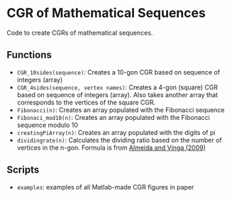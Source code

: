 # CGR of Mathematical Sequences
Code to create CGRs of mathematical sequences.

## Functions
* `CGR_10sides(sequence)`: Creates a 10-gon CGR based on sequence of integers (array)
* `CGR_4sides(sequence, vertex names)`: Creates a 4-gon (square) CGR based on sequence of integers (array). Also takes another array that corresponds to the vertices of the square CGR.
* `Fibonacci(n)`: Creates an array populated with the Fibonacci sequence
* `Fibonaci_mod10(n)`: Creates an array populated with the Fibonacci sequence modulo 10
* `creatingPiArray(n)`: Creates an array populated with the digits of pi
* `dividingrate(n)`: Calculates the dividing ratio based on the number of vertices in the n-gon. Formula is from [Almeida and Vinga (2009)](https://bmcbioinformatics.biomedcentral.com/articles/10.1186/1471-2105-10-100)

## Scripts
* `examples`: examples of all Matlab-made CGR figures in paper
